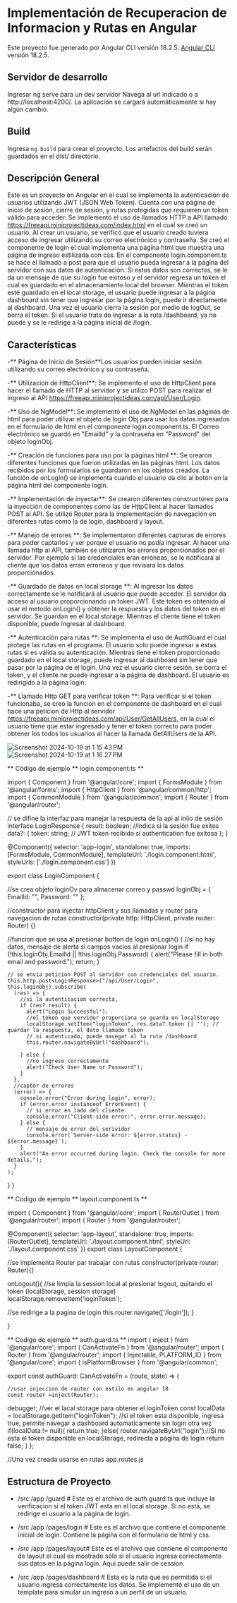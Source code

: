 # Implementación de Recuperacion de Informacion y Rutas en Angular 

Este proyecto fue generado por Angular CLI versión 18.2.5. [Angular CLI](https://github.com/angular/angular-cli) versión 18.2.5.

## Servidor de desarrollo 

Ingresar ng serve para un dev servidor Navega al url indicado o a http://localhost:4200/. La aplicación se cargará automáticamente si hay algún cambio.

## Build

Ingresa `ng build` para crear el proyecto. Los artefactos del build serán guardados en el dist/ directorio.

## Descripción General

Este es un proyecto en Angular en el cual se implementa la autenticación de usuarios utilizando JWT (JSON Web Token). Cuenta con una página de inicio de sesión, cierre de sesión, y rutas protegidas que requieren un token válido para acceder. Se implementó el uso de llamados HTTP a API llamado https://freeapi.miniprojectideas.com/index.html en el cual se creó un usuario. Al crear un usuario, se verificó que el usuario creado tuviera acceso de ingresar utilizando su correo electrónico y contraseña. Se creó el componente de login el cual implementa una página html que muestra una página de ingreso estilizada con css. En el componente login.component.ts se hace el llamado a post para que el usuario pueda ingresar a la página del servidor con sus datos de autenticación. Si estos datos son correctos, se le da un mensaje de que su login fue exitoso y el servidor regresa un token el cual es guardado en el almacenamiento local del browser. Mientras el token esté guardado en el local storage, el usuario puede ingresar a la página dashboard sin tener que ingresar por la página login, puede ir directamente al dashboard. Una vez el usuario cierra la sesión por medio de logOut, se borra el token. Si el usuario trata de ingresar a la ruta /dashboard, ya no puede y se le redirige a la página inicial de /login. 

## Características 
-** Página de Inicio de Sesión**Los usuarios pueden iniciar sesión utilizando su correo electrónico y su contraseña.

-** Utilizacion de HttpClient**: Se implemento el uso de HttpClient para hacer el llamado de HTTP al servidor y se utilizo POST para realizar el ingreso al API https://freeapi.miniprojectideas.com/api/User/Login. 

-** Uso de NgModel**: Se implementó el uso de NgModel en las páginas de html para poder utilizar el objeto de login Obj para usar los datos ingresados en el formulario de html en el componente login.component.ts. El Correo electrónico se guardó en "EmailId" y la contraseña en "Password" del objeto loginObj. 

-** Creación de funciones para uso por la páginas html **: Se crearon diferentes funciones que fueron utilizadas en las páginas html. Los datos recibidos por los formularios se guardaron en los objetos creados. La función de onLogin() se implementa cuando el usuario da clic al botón en la página html del componente login.

-** Implementación de inyectar**: Se crearon diferentes constructores para la inyección de componentes como las de HttpClient al hacer llamados POST al API. Se utilizó Router para la implementación de navegación en diferentes rutas como la de login, dashboard y layout. 

-** Manejo de errores **: Se implementaron diferentes capturas de errores para poder captarlos y ver porque el usuario no podía ingresar. Al hacer una llamada http al API, también se utilizaron los errores proporcionados por el servidor. Por ejemplo si las credenciales eran erróneas, se le notificará al cliente que los datos erran erroneos y que revisara los datos proporcionados. 

-** Guardado de datos en local storage **: Al ingresar los datos correctamente se le notificará al usuario que puede acceder. El servidor da acceso al usuario proporcionando un token JWT. Este token es obtenido al usar el metodo onLogin() y obtener la respuesta y los datos del token en el servidor. Se guardan en el local storage. Mientras el cliente tiene el token disponible, puede ingresar al dashboard. 

-** Autenticación para rutas **: Se implementa el uso de AuthGuard el cual protege las rutas en el programa. El usuario solo puede ingresar a estas rutas si es válida su autenticación. Mientras tiene el token proporcionado guardado en el local storage, puede ingresar al dashboard sin tener que pasar por la página de el login. Una vez el usuario cierre sesión, se borra el token, y el cliente no puede ingresar a la página de dashboard. El usuario es redirigido a la página login. 

-** Llamado Http GET para verificar token **: Para verificar si el token funcionaba, se creo la funcion en el componente de dashboard en el cual hace una peticion de Http al servidor https://freeapi.miniprojectideas.com/api/User/GetAllUsers, en la cual el usuario tiene que estar ingresado y tener el token correcto para poder obtener los todos los usuarios al hacer la llamada GetAllUsers de la API. 


![Screenshot 2024-10-19 at 1 15 43 PM](https://github.com/user-attachments/assets/386b5d81-91da-462b-8a67-8314ed9042f6)
![Screenshot 2024-10-19 at 1 16 27 PM](https://github.com/user-attachments/assets/d20f94a4-e1f5-483b-b0cf-75668678f872)

** Código de ejemplo
** login.component.ts **

import { Component } from '@angular/core';
import { FormsModule } from '@angular/forms'; 
import { HttpClient } from '@angular/common/http';
import { CommonModule } from '@angular/common';
import { Router } from '@angular/router';

// se difine la interfaz para manejar la respuesta de la api al iniio de sesión 
interface LoginResponse {
  result: boolean; //indica si la sesión fue exitos
  data?: {
    token: string; // JWT token recibido si authentication fue exitosa
  };
}

@Component({
  selector: 'app-login',
  standalone: true,
  imports: [FormsModule, CommonModule],
  templateUrl: './login.component.html',
  styleUrls: ['./login.component.css']
})


export class LoginComponent {

  //se crea objeto loginOv para almacenar correo y passwd
  loginObj = {
    EmailId: "",
    Password: ""
  };
  
  //constructor para injectar httpClient y sus llamadas y router para navegacion de rutas 
  constructor(private http: HttpClient, private router: Router) {}

  //funcion que se usa al presionar botton de login
  onLogin() {
    //si no hay datos, mensaje de alerta si campos vacios al presionar login
    if (!this.loginObj.EmailId || !this.loginObj.Password) {
      alert("Please fill in both email and password.");
      return;
    }
    
    // se envia peticion POST al servidor con credenciales del usuario.
    this.http.post<LoginResponse>("/api/User/Login", this.loginObj).subscribe(
      (res) => {
        //si la autenticacion correcta, 
        if (res?.result) {
          alert("Login Successful");
          //el token que servidor proporciona se guarda en localStorage
          localStorage.setItem("loginToken", res.data?.token || ''); // guardar la respuesta, el dato llamado token
          // si autenticado, puede navegar al la ruta /dashboard
          this.router.navigateByUrl("dashboard");

        } else {
          //no ingreso correctamente
          alert("Check User Name or Password");
        }
      },
      //captor de errores
      (error) => {
        console.error("Error during login", error);
        if (error.error instanceof ErrorEvent) {
          // si error en lado del cliente 
          console.error("Client-side error:", error.error.message);
        } else {
          // mensaje de error del serividor
          console.error(`Server-side error: ${error.status} - ${error.message}`);
        }
        alert("An error occurred during login. Check the console for more details.");
      }
    );
  }
}

** Codigo de ejemplo 
** layout.component.ts **

import { Component } from '@angular/core';
import { RouterOutlet } from '@angular/router';
import { Router } from '@angular/router';

@Component({
  selector: 'app-layout',
  standalone: true,
  imports: [RouterOutlet],
  templateUrl: './layout.component.html',
  styleUrl: './layout.component.css'
})
export class LayoutComponent {

  //se implementa Router par trabajar con rutas
constructor(private router: Router){}

onLogout(){
  //se limpia la session local al presionar logout, quitando el token (localStorage, session storage)
  localStorage.removeItem('loginToken');

  //se redirige a la pagina de login
  this.router.navigate(['/login']);
}

}

** Codigo de ejemplo 
** auth.guard.ts  **
import { inject } from '@angular/core';
import { CanActivateFn } from '@angular/router';
import { Router } from '@angular/router';
import { Injectable, PLATFORM_ID } from '@angular/core';
import { isPlatformBrowser } from '@angular/common';


export const authGuard: CanActivateFn = (route, state) => {

    //usar injeccion de rauter con estilo en angular 18
    const router =inject(Router);
debugger;
  //ver el lacal storage para obtener el loginToken
  const localData = localStorage.getItem("loginToken");
  //si el token esta disponible, ingresa true, permite navegar a dashboard automaticamente sin login otra vez
  if(localData != null){
    return true;
  }else{
router.navigateByUrl("login");//Si no esta el token disponible en localStorage, redirecta a pagina de login
return false;
  }
};


//Una vez creada usarse en rutas app.routes.js



## Estructura de Proyecto 

* /src /app /guard # Este es el archivo de auth.guard.ts que incluye la verificacion si el token JWT esta en el local storage. Si no está, se redirige el usuario a la página de login. 

* /src /app /pages/login # Este es el archivo que contiene el componente inicial de login. Contiene la página con el formulario de html y css. 

* /src /app /pages/layout# Este es el archivo que contiene el componente de layout el cual es mostrado sólo si el usuario ingresa correctamente sus datos en la página login. Aquí puede salir de cession. 

* /src /app /pages/dashboard # Esta es la ruta que es permitida si el usuario ingresa correctamente los datos. Se implementó el uso de un template para simular un ingreso a un perfil de un usuario. 
